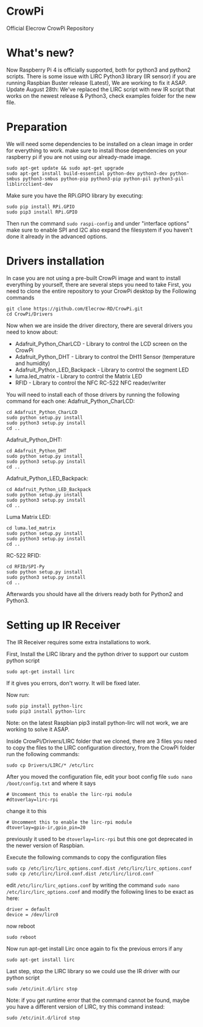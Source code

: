 # CrowPi

Official Elecrow CrowPi Repository

# What's new?

Now Raspberry Pi 4 is officially supported, both for python3 and python2 scripts.
There is some issue with LIRC Python3 library (IR sensor) if you are running Raspbian Buster release (Latest), We are working to fix it ASAP.
Update August 28th: We've replaced the LIRC script with new IR script that works on the newest release & Python3, check examples folder for the new file.

# Preparation

We will need some dependencies to be installed on a clean image in order for everything to work.
make sure to install those dependencies on your raspberry pi if you are not using our already-made image.

````
sudo apt-get update && sudo apt-get upgrade
sudo apt-get install build-essential python-dev python3-dev python-smbus python3-smbus python-pip python3-pip python-pil python3-pil liblircclient-dev
````

Make sure you have the RPi.GPIO library by executing:

````
sudo pip install RPi.GPIO
sudo pip3 install RPi.GPIO
````

Then run the command ```` sudo raspi-config ```` and under "interface options" make sure to enable SPI and I2C
also expand the filesystem if you haven't done it already in the advanced options.

# Drivers installation

In case you are not using a pre-built CrowPi image and want to install everything by yourself, there are several steps you need to take
First, you need to clone the entire repository to your CrowPi desktop by the Following commands
````
git clone https://github.com/Elecrow-RD/CrowPi.git
cd CrowPi/Drivers
````
Now when we are inside the driver directory, there are several drivers you need to know about:

* Adafruit_Python_CharLCD - Library to control the LCD screen on the CrowPi
* Adafruit_Python_DHT - Library to control the DH11 Sensor (temperature and humidity)
* Adafruit_Python_LED_Backpack - Library to control the segment LED
* luma.led_matrix - Library to control the Matrix LED
* RFID - Library to control the NFC RC-522 NFC reader/writer

You will need to install each of those drivers by running the following command for each one:
Adafruit_Python_CharLCD:
````
cd Adafruit_Python_CharLCD
sudo python setup.py install
sudo python3 setup.py install
cd ..
````
Adafruit_Python_DHT:
````
cd Adafruit_Python_DHT
sudo python setup.py install
sudo python3 setup.py install
cd ..
````
Adafruit_Python_LED_Backpack:
````
cd Adafruit_Python_LED_Backpack
sudo python setup.py install
sudo python3 setup.py install
cd ..
````
Luma Matrix LED:
````
cd luma.led_matrix
sudo python setup.py install
sudo python3 setup.py install
cd ..
````
RC-522 RFID:
````
cd RFID/SPI-Py
sudo python setup.py install
sudo python3 setup.py install
cd ..
````

Afterwards you should have all the drivers ready both for Python2 and Python3.

# Setting up IR Receiver

The IR Receiver requires some extra installations to work.

First, Install the LIRC library and the python driver to support our custom python script
````
sudo apt-get install lirc
````
If it gives you errors, don't worry. It will be fixed later.

Now run:
````
sudo pip install python-lirc
sudo pip3 install python-lirc
````
Note: on the latest Raspbian pip3 install python-lirc will not work, we are working to solve it ASAP.

Inside CrowPi/Drivers/LIRC folder that we cloned, there are 3 files
you need to copy the files to the LIRC configuration directory, from the CrowPi folder run the following commands:
````
sudo cp Drivers/LIRC/* /etc/lirc
````

After you moved the configuration file, edit your boot config file ````sudo nano /boot/config.txt````
and where it says
````
# Uncomment this to enable the lirc-rpi module
#dtoverlay=lirc-rpi
````
change it to this
````
# Uncomment this to enable the lirc-rpi module
dtoverlay=gpio-ir,gpio_pin=20
````
previously it used to be ````dtoverlay=lirc-rpi```` but this one got deprecated in the newer version of Raspbian.

Execute the following commands to copy the configuration files
````
sudo cp /etc/lirc/lirc_options.conf.dist /etc/lirc/lirc_options.conf
sudo cp /etc/lirc/lircd.conf.dist /etc/lirc/lircd.conf
````

edit ````/etc/lirc/lirc_options.conf```` by writing the command ````sudo nano /etc/lirc/lirc_options.conf````
and modify the following lines to be exact as here:
````
driver = default
device = /dev/lirc0
````

now reboot
````
sudo reboot
````

Now run apt-get install Lirc once again to fix the previous errors if any
````
sudo apt-get install lirc
````

Last step, stop the LIRC library so we could use the IR driver with our python script
````
sudo /etc/init.d/lirc stop
````
Note: if you get runtime error that the command cannot be found, maybe you have a different version of LIRC, try this command instead:
````
sudo /etc/init.d/lircd stop
````
